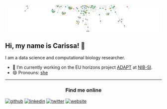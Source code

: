 ![](https://github.com/carissableker/carissableker/blob/master/header-t.png)

## Hi, my name is Carissa! 👋
I am a data science and computational biology researcher. 


- 🔭 I’m currently working on the EU horizons project [ADAPT](https://adapt.univie.ac.at/) at [NIB-SI](https://github.com/NIB-SI). 
- 😄 Pronouns: [she](https://www.mypronouns.org/she-her) 

---


### <center>Find me online </center>
[<img src='https://cdn.jsdelivr.net/npm/simple-icons@3.0.1/icons/github.svg' alt='github' height='40'>](https://github.com/carissableker)
[<img src='https://cdn.jsdelivr.net/npm/simple-icons@3.0.1/icons/linkedin.svg' alt='linkedin' height='40'>](https://www.linkedin.com/in/carissa-bleker/)
[<img src='https://cdn.jsdelivr.net/npm/simple-icons@3.0.1/icons/twitter.svg' alt='twitter' height='40'>](https://twitter.com/BlekerCarissa)
[<img src='https://cdn.jsdelivr.net/npm/simple-icons@3.0.1/icons/icloud.svg' alt='website' height='40'>](https://carissableker.github.io/)
